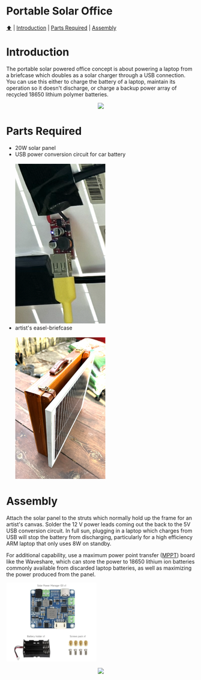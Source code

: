 <!DOCTYPE html>
<h1 id="top">Portable Solar Office</h1>
<p><a href="README.md"> ⬆️</a> | <a href="portablesolaroffice.md#Introduction">Introduction</a> | <a href="portablesolaroffice.md#partslist">Parts Required</a> | <a href="portablesolaroffice.md#assembly">Assembly</a></p>
<h1 id="introduction">Introduction</h1>                                                                         
<p>The portable solar powered office concept is about powering a laptop from a briefcase which doubles as a solar charger through a USB connection.  You can use this either to charge the battery of a laptop, maintain its operation so it doesn't discharge, or charge a backup power array of recycled 18650 lithium polymer batteries.</p>
<p align="center"><img src="solarbriefcase_02.png" width="480"></p>
<h1 id="partslist">Parts Required</h1> 
<p><ul>
  <li>20W solar panel</li>
  <li>USB power conversion circuit for car battery</br></br><img src="solarbriefcase_04.png" width="240"></br></li>
  <li>artist's easel-briefcase</br></br><img src="solarbriefcase_01.png" width="240"></br></li>
</ul>
</p>
<h1 id="assembly">Assembly</h1> 
<p>Attach the solar panel to the struts which normally hold up the frame for an artist's canvas.  Solder the 12 V power leads coming out the back to the 5V USB conversion circuit.  In full sun, plugging in a laptop which charges from USB will stop the battery from discharging, particularly for a high efficiency ARM laptop that only uses 8W  on standby.</p>
<p>For additional capability, use a maximum power point transfer (<a href="https://en.wikipedia.org/wiki/Maximum_power_point_tracking">MPPT</a>) board like the Waveshare, which can store the power to 18650 lithium ion batteries commonly available from discarded laptop batteries, as well as maximizing the power produced from the panel.</p><img src="solarbriefcase_03.png" width="240"></br>
<p align="center"><img src="IMG_1140.png"></p>
</html>
